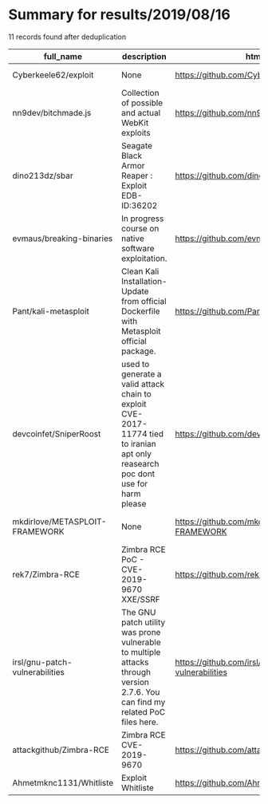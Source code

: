 
# Summary for results/2019/08/16
    
11 records found after deduplication

| full_name | description | html_url | matched_list | matched_count | pushed_at | size | stargazers_count | language | forks_count | vul_ids |
|--------------------------------|---------------------------------------------------------------------------------------------------------------------------------|---------------------------------------------------|------------------------------------------|-----------------|---------------------------|--------|--------------------|------------|---------------|--------------------|
| Cyberkeele62/exploit | None | https://github.com/Cyberkeele62/exploit | ['exploit'] | 1 | 2019-08-16 23:15:35+00:00 | 4 | 0 | Ruby | 0 | [] |
| nn9dev/bitchmade.js | Collection of possible and actual WebKit exploits | https://github.com/nn9dev/bitchmade.js | ['exploit'] | 1 | 2019-08-16 00:11:14+00:00 | 426 | 0 | | 0 | [] |
| dino213dz/sbar | Seagate Black Armor Reaper : Exploit EDB-ID:36202 | https://github.com/dino213dz/sbar | ['exploit'] | 1 | 2019-08-16 22:29:57+00:00 | 18 | 0 | Python | 0 | [] |
| evmaus/breaking-binaries | In progress course on native software exploitation. | https://github.com/evmaus/breaking-binaries | ['exploit'] | 1 | 2019-08-16 03:19:17+00:00 | 19 | 2 | C++ | 0 | [] |
| Pant/kali-metasploit | Clean Kali Installation-Update from official Dockerfile with Metasploit official package. | https://github.com/Pant/kali-metasploit | ['metasploit module OR payload'] | 1 | 2019-08-16 03:25:22+00:00 | 17 | 0 | Dockerfile | 0 | [] |
| devcoinfet/SniperRoost | used to generate a valid attack chain to exploit CVE-2017-11774 tied to iranian apt only reasearch poc dont use for harm please | https://github.com/devcoinfet/SniperRoost | ['attack poc', 'cve poc', 'exploit'] | 3 | 2019-08-16 01:28:41+00:00 | 19 | 1 | Python | 1 | ['CVE-2017-11774'] |
| mkdirlove/METASPLOIT-FRAMEWORK | None | https://github.com/mkdirlove/METASPLOIT-FRAMEWORK | ['metasploit module OR payload'] | 1 | 2019-08-16 09:01:41+00:00 | 293426 | 0 | Ruby | 0 | [] |
| rek7/Zimbra-RCE | Zimbra RCE PoC - CVE-2019-9670 XXE/SSRF | https://github.com/rek7/Zimbra-RCE | ['cve poc', 'exploit', 'rce', 'rce poc'] | 4 | 2019-08-16 05:54:16+00:00 | 9 | 16 | Python | 12 | ['CVE-2019-9670'] |
| irsl/gnu-patch-vulnerabilities | The GNU patch utility was prone vulnerable to multiple attacks through version 2.7.6. You can find my related PoC files here. | https://github.com/irsl/gnu-patch-vulnerabilities | ['attack poc', 'vulnerability poc'] | 2 | 2019-08-16 07:33:53+00:00 | 21 | 5 | | 0 | [] |
| attackgithub/Zimbra-RCE | Zimbra RCE CVE-2019-9670 | https://github.com/attackgithub/Zimbra-RCE | ['rce'] | 1 | 2019-08-16 05:54:16+00:00 | 9 | 0 | Python | 4 | ['CVE-2019-9670'] |
| Ahmetmknc1131/Whitliste | Exploit Whitliste | https://github.com/Ahmetmknc1131/Whitliste | ['exploit'] | 1 | 2019-08-16 23:31:38+00:00 | 0 | 0 | | 0 | [] |
